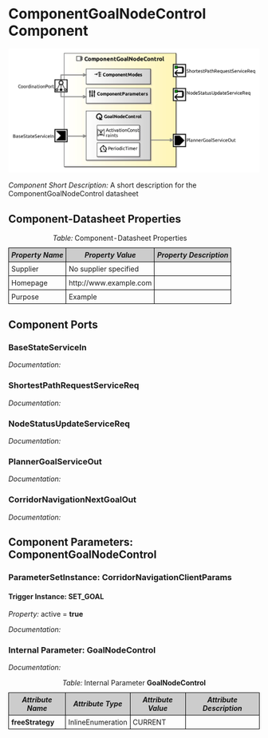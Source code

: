 <!--- This file is generated from the ComponentGoalNodeControl.componentDocumentation model --->
<!--- do not modify this file manually as it will by automatically overwritten by the code generator, modify the model instead and re-generate this file --->

# ComponentGoalNodeControl Component

<img src="model/ComponentGoalNodeControlComponentDefinition.jpg" alt="ComponentGoalNodeControl-ComponentImage" width="1000">

*Component Short Description:* A short description for the ComponentGoalNodeControl datasheet


## Component-Datasheet Properties

<table style="border-collapse:collapse;">
<caption><i>Table:</i> Component-Datasheet Properties</caption>
<tr style="background-color:#ccc;">
<th style="border:1px solid black; padding: 5px;"><i>Property Name</i></th>
<th style="border:1px solid black; padding: 5px;"><i>Property Value</i></th>
<th style="border:1px solid black; padding: 5px;"><i>Property Description</i></th>
</tr>
<tr>
<td style="border:1px solid black; padding: 5px;">Supplier</td>
<td style="border:1px solid black; padding: 5px;">No supplier specified</td>
<td style="border:1px solid black; padding: 5px;"></td>
</tr>
<tr>
<td style="border:1px solid black; padding: 5px;">Homepage</td>
<td style="border:1px solid black; padding: 5px;">http://www.example.com</td>
<td style="border:1px solid black; padding: 5px;"></td>
</tr>
<tr>
<td style="border:1px solid black; padding: 5px;">Purpose</td>
<td style="border:1px solid black; padding: 5px;">Example</td>
<td style="border:1px solid black; padding: 5px;"></td>
</tr>
</table>

## Component Ports

### BaseStateServiceIn

*Documentation:*


### ShortestPathRequestServiceReq

*Documentation:*


### NodeStatusUpdateServiceReq

*Documentation:*


### PlannerGoalServiceOut

*Documentation:*


### CorridorNavigationNextGoalOut

*Documentation:*




## Component Parameters: ComponentGoalNodeControl

### ParameterSetInstance: CorridorNavigationClientParams

#### Trigger Instance: SET_GOAL

*Property:* active = **true**

*Documentation:*

### Internal Parameter: GoalNodeControl

*Documentation:*

<table style="border-collapse:collapse;">
<caption><i>Table:</i> Internal Parameter <b>GoalNodeControl</b></caption>
<tr style="background-color:#ccc;">
<th style="border:1px solid black; padding: 5px;"><i>Attribute Name</i></th>
<th style="border:1px solid black; padding: 5px;"><i>Attribute Type</i></th>
<th style="border:1px solid black; padding: 5px;"><i>Attribute Value</i></th>
<th style="border:1px solid black; padding: 5px;"><i>Attribute Description</i></th>
</tr>
<tr>
<td style="border:1px solid black; padding: 5px;"><b>freeStrategy</b></td>
<td style="border:1px solid black; padding: 5px;">InlineEnumeration</td>
<td style="border:1px solid black; padding: 5px;">CURRENT</td>
<td style="border:1px solid black; padding: 5px;"></td>
</tr>
</table>

